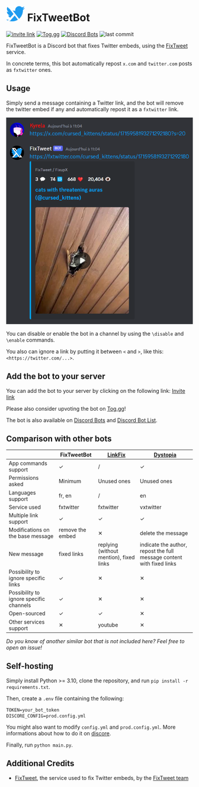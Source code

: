 <span>
    <h1>
        <img src="assets\logo_alpha.png" width="50"/>
        FixTweetBot
    </h1>
</span>

[![invite link](https://img.shields.io/badge/invite_link-blue)](https://discord.com/api/oauth2/authorize?client_id=1164651057243238400&permissions=274877934592&scope=bot%20applications.commands)
[![Tog.gg](https://img.shields.io/badge/Tog.gg-fc3164)](https://top.gg/bot/1164651057243238400)
[![Discord Bots](https://top.gg/api/widget/upvotes/1164651057243238400.svg)](https://top.gg/bot/1164651057243238400)
![last commit](https://img.shields.io/github/last-commit/Kyrela/FixTweetBot)

FixTweetBot is a Discord bot that fixes Twitter embeds, using the
[FixTweet](https://github.com/FixTweet/FixTweet) service.

In concrete terms, this bot automatically repost `x.com` and `twitter.com` posts as `fxtwitter` ones.

## Usage

Simply send a message containing a Twitter link, and the bot will remove the twitter embed if any and automatically
repost it as a `fxtwitter` link.

![usage screenshot](assets/screenshot.png)

You can disable or enable the bot in a channel by using the `\disable` and `\enable` commands.

You also can ignore a link by putting it between `<` and `>`, like this: `<https://twitter.com/...>`.

## Add the bot to your server

You can add the bot to your server by clicking on the following
link: [Invite link](https://discord.com/api/oauth2/authorize?client_id=1164651057243238400&permissions=274877934592&scope=bot%20applications.commands)

Please also consider upvoting the bot on [Tog.gg](https://top.gg/bot/1164651057243238400)!

The bot is also available on
[Discord Bots](https://discord.bots.gg/bots/1164651057243238400) and
[Discord Bot List](https://discord.ly/fixtweet).

## Comparison with other bots

|                                         | FixTweetBot      | [LinkFix](https://github.com/podaboutlist/linkfix-for-discord) | [Dystopia](https://top.gg/bot/1038138572613619793)                    |
|-----------------------------------------|------------------|----------------------------------------------------------------|-----------------------------------------------------------------------|
| App commands support                    | ✓                | /                                                              | ✓                                                                     |
| Permissions asked                       | Minimum          | Unused ones                                                    | Unused ones                                                           |
| Languages support                       | fr, en           | /                                                              | en                                                                    |
| Service used                            | fxtwitter        | fxtwitter                                                      | vxtwitter                                                             |
| Multiple link support                   | ✓                | ✓                                                              | ✓                                                                     |
| Modifications on the base message       | remove the embed | ✕                                                              | delete the message                                                    |
| New message                             | fixed links      | replying (without mention), fixed links                        | indicate the author, repost the full message content with fixed links |
| Possibility to ignore specific links    | ✓                | ✕                                                              | ✕                                                                     |
| Possibility to ignore specific channels | ✓                | ✕                                                              | ✕                                                                     |
| Open-sourced                            | ✓                | ✓                                                              | ✕                                                                     |
| Other services support                  | ✕                | youtube                                                        | ✕                                                                     |

_Do you know of another similar bot that is not included here? Feel free to open an issue!_

## Self-hosting

Simply install Python >= 3.10, clone the repository, and run `pip install -r requirements.txt`.

Then, create a `.env` file containing the following:

```env
TOKEN=your_bot_token
DISCORE_CONFIG=prod.config.yml
```

You might also want to modify `config.yml` and `prod.config.yml`. More informations about how to do it
on [discore](https://github.com/Kyrela/discore).

Finally, run `python main.py`.

## Additional Credits

- [FixTweet](https://github.com/FixTweet/FixTweet/), the service used to fix Twitter embeds, by the
  [FixTweet team](https://github.com/FixTweet)
